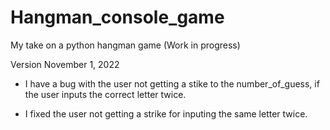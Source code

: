 # Hangman_console_game
My take on a python hangman game (Work in progress)


Version November 1, 2022

- I have a bug with the user not getting a stike to the number_of_guess, if the user inputs the correct letter twice.

- I fixed the user not getting a strike for inputing the same letter twice.